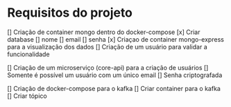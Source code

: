 # Requisitos do projeto


[] Criação de container mongo dentro do docker-compose
    [x] Criar database
    [] nome
    [] email
    [] senha
[x] Criaçao de container mongo-express para a visualização dos dados
[] Criação de um usuário para validar a funcionalidade

[] Criação de um microserviço (core-api) para a criação de usuários
  [] Somente é possível um usuário com um único email
  [] Senha criptografada

[] Criação de docker-compose para o kafka
  [] Criar container para o kafka
  [] Criar tópico 